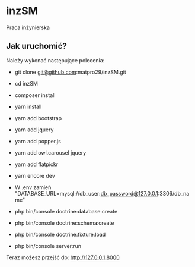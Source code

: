 inzSM
========================

Praca inżynierska

Jak uruchomić?
--------------

Należy wykonać następujące polecenia:

  * git clone git@github.com:matpro29/inzSM.git

  * cd inzSM

  * composer install
  
  * yarn install
  
  * yarn add bootstrap
  
  * yarn add jquery
  
  * yarn add popper.js

  * yarn add owl.carousel jquery
  
  * yarn add flatpickr
  
  * yarn encore dev
  
  * W .env zamień "DATABASE_URL=mysql://db_user:db_password@127.0.0.1:3306/db_name"

  * php bin/console doctrine:database:create

  * php bin/console doctrine:schema:create
  
  * php bin/console doctrine:fixture:load
  
  * php bin/console server:run
  
  Teraz możesz przejść do: http://127.0.0.1:8000
